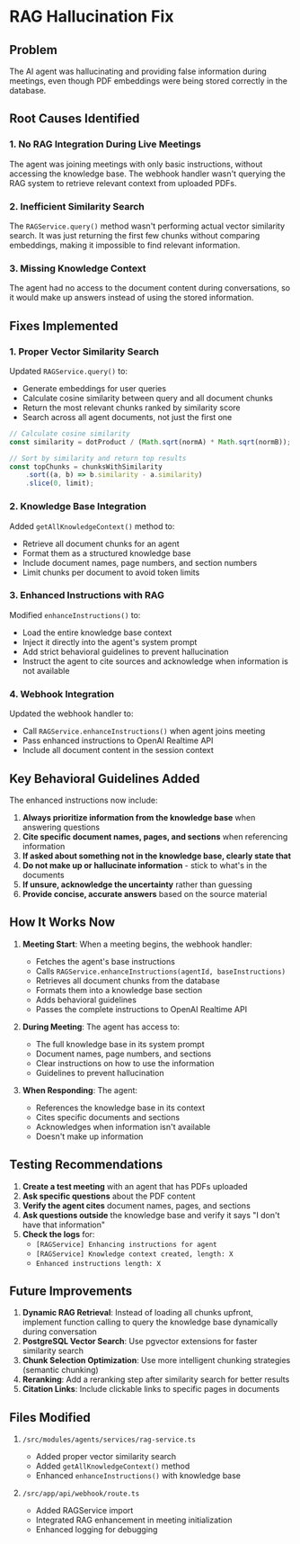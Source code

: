 # RAG Hallucination Fix

## Problem

The AI agent was hallucinating and providing false information during meetings, even though PDF embeddings were being stored correctly in the database.

## Root Causes Identified

### 1. **No RAG Integration During Live Meetings**

The agent was joining meetings with only basic instructions, without accessing the knowledge base. The webhook handler wasn't querying the RAG system to retrieve relevant context from uploaded PDFs.

### 2. **Inefficient Similarity Search**

The `RAGService.query()` method wasn't performing actual vector similarity search. It was just returning the first few chunks without comparing embeddings, making it impossible to find relevant information.

### 3. **Missing Knowledge Context**

The agent had no access to the document content during conversations, so it would make up answers instead of using the stored information.

## Fixes Implemented

### 1. **Proper Vector Similarity Search**

Updated `RAGService.query()` to:

-   Generate embeddings for user queries
-   Calculate cosine similarity between query and all document chunks
-   Return the most relevant chunks ranked by similarity score
-   Search across all agent documents, not just the first one

```typescript
// Calculate cosine similarity
const similarity = dotProduct / (Math.sqrt(normA) * Math.sqrt(normB));

// Sort by similarity and return top results
const topChunks = chunksWithSimilarity
    .sort((a, b) => b.similarity - a.similarity)
    .slice(0, limit);
```

### 2. **Knowledge Base Integration**

Added `getAllKnowledgeContext()` method to:

-   Retrieve all document chunks for an agent
-   Format them as a structured knowledge base
-   Include document names, page numbers, and section numbers
-   Limit chunks per document to avoid token limits

### 3. **Enhanced Instructions with RAG**

Modified `enhanceInstructions()` to:

-   Load the entire knowledge base context
-   Inject it directly into the agent's system prompt
-   Add strict behavioral guidelines to prevent hallucination
-   Instruct the agent to cite sources and acknowledge when information is not available

### 4. **Webhook Integration**

Updated the webhook handler to:

-   Call `RAGService.enhanceInstructions()` when agent joins meeting
-   Pass enhanced instructions to OpenAI Realtime API
-   Include all document content in the session context

## Key Behavioral Guidelines Added

The enhanced instructions now include:

1. **Always prioritize information from the knowledge base** when answering questions
2. **Cite specific document names, pages, and sections** when referencing information
3. **If asked about something not in the knowledge base, clearly state that**
4. **Do not make up or hallucinate information** - stick to what's in the documents
5. **If unsure, acknowledge the uncertainty** rather than guessing
6. **Provide concise, accurate answers** based on the source material

## How It Works Now

1. **Meeting Start**: When a meeting begins, the webhook handler:

    - Fetches the agent's base instructions
    - Calls `RAGService.enhanceInstructions(agentId, baseInstructions)`
    - Retrieves all document chunks from the database
    - Formats them into a knowledge base section
    - Adds behavioral guidelines
    - Passes the complete instructions to OpenAI Realtime API

2. **During Meeting**: The agent has access to:

    - The full knowledge base in its system prompt
    - Document names, page numbers, and sections
    - Clear instructions on how to use the information
    - Guidelines to prevent hallucination

3. **When Responding**: The agent:
    - References the knowledge base in its context
    - Cites specific documents and sections
    - Acknowledges when information isn't available
    - Doesn't make up information

## Testing Recommendations

1. **Create a test meeting** with an agent that has PDFs uploaded
2. **Ask specific questions** about the PDF content
3. **Verify the agent cites** document names, pages, and sections
4. **Ask questions outside** the knowledge base and verify it says "I don't have that information"
5. **Check the logs** for:
    - `[RAGService] Enhancing instructions for agent`
    - `[RAGService] Knowledge context created, length: X`
    - `Enhanced instructions length: X`

## Future Improvements

1. **Dynamic RAG Retrieval**: Instead of loading all chunks upfront, implement function calling to query the knowledge base dynamically during conversation
2. **PostgreSQL Vector Search**: Use pgvector extensions for faster similarity search
3. **Chunk Selection Optimization**: Use more intelligent chunking strategies (semantic chunking)
4. **Reranking**: Add a reranking step after similarity search for better results
5. **Citation Links**: Include clickable links to specific pages in documents

## Files Modified

1. `/src/modules/agents/services/rag-service.ts`

    - Added proper vector similarity search
    - Added `getAllKnowledgeContext()` method
    - Enhanced `enhanceInstructions()` with knowledge base

2. `/src/app/api/webhook/route.ts`
    - Added RAGService import
    - Integrated RAG enhancement in meeting initialization
    - Enhanced logging for debugging
